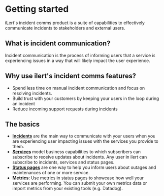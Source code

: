 # Getting started

iLert's incident comms product is a suite of capabilities to effectively communicate incidents to stakeholders and external users.

## What is incident communication?

Incident communication is the process of informing users that a service is experiencing issues in a way that will likely impact the user experience.

## Why use ilert's incident comms features?

* Spend less time on manual incident communication and focus on resolving incidents.
* Build trust with your customers by keeping your users in the loop during an incident
* Reduce incoming support requests during incidents

## The basics

* [**Incidents**](incidents.md) are the main way to communicate with your users when you are experiencing user impacting issues with the services you provide to them.
* [**Services**](services.md) model business capabilities to which subscribers can subscribe to receive updates about incidents. Any user in ilert can subscribe to incidents, services and status pages.
* [**Status pages**](status-pages.md) are one way to help you inform users about outages and maintenances of one or more service.
* [**Metrics**](metrics.md): Use metrics in status pages to showcase how well your services are performing. You can submit your own metrics data or import metrics from your existing tools (e.g. Datadog).
